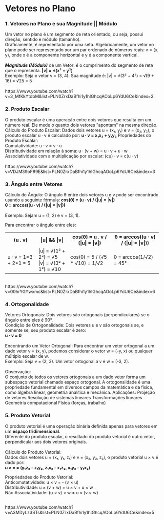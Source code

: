 <h1> Vetores no Plano </h1>

<h3> 1. Vetores no Plano e sua Magnitude || Módulo </h3>
Um vetor no plano é um segmento de reta orientado, ou seja, possui direção, sentido e módulo (tamanho). 
</br>
Graficamente, é representado por uma seta. Algebricamente, um vetor no plano pode ser representado por um par ordenado de números reais:
v = (x, y), onde x é a componente horizontal e y é a componente vertical.
</br>
</br>
<strong><i>Magnitude (Módulo)</i></strong> de um Vetor: é o comprimento do segmento de reta que o representa.
<strong>|v| = √(x² + y²)</strong>
</br>
Exemplo: Seja o vetor v = (3, 4). Sua magnitude é: |v| = √(3² + 4²) = √(9 + 16) = √25 = 5
</br>
</br>
https://www.youtube.com/watch?v=3_MfKkYtdbM&list=PLN0ZrxDaBfhi1y1hlGhcqAOoLp6YdU6Ce&index=2

<h3> 2. Produto Escalar </h3>
O produto escalar é uma operação entre dois vetores que resulta em um número real. Ele mede o quanto dois vetores "apontam" na mesma direção.
</br> 
Cálculo do Produto Escalar: Dados dois vetores u = (x₁, y₁) e v = (x₂, y₂), o produto escalar u · v é calculado por:
<strong>u · v = x₁x₂ + y₁y₂</strong>
Propriedades do Produto Escalar:
</br> Comutatividade: u · v = v · u
</br> Distributividade em relação à soma: u · (v + w) = u · v + u · w
</br> Associatividade com a multiplicação por escalar: (cu) · v = c(u · v)
</br>
</br>
https://www.youtube.com/watch?v=VDJM39oF89E&list=PLN0ZrxDaBfhi1y1hlGhcqAOoLp6YdU6Ce&index=3

<h3> 3. Ângulo entre Vetores </h3>
Cálculo do Ângulo: O ângulo θ entre dois vetores u e v pode ser encontrado usando a seguinte fórmula:
<strong>cos(θ) = (u · v) / (|u| * |v|)</strong>
</br> <strong>θ = arccos((u · v) / (|u| * |v|))</strong>
</br>
</br>
Exemplo: Sejam u = (1, 2) e v = (3, 1). 
<p>Para encontrar o ângulo entre eles:</p> 

<table>
  <tr>
    <th>(u . v)</th>
    <th>|u| && |v|</th>
    <th>cos(θ) = u . v / (|u| * |v|)</th>
    <th>θ = arccos((u · v) / (|u| * |v|))</th>
  </tr>
  <tr>
    <td> u · v = 1*3 + 2*1 = 5 </td>
    <td>|u| = √(1² + 2²) = √5 </br>|v| = √(3² + 1²) = √10</td>
    <td>cos(θ) = 5 / (√5 * √10) = 1/√2</td>
    <td>θ = arccos(1/√2) = 45°</td>
  </tr>
</table>
</br>
https://www.youtube.com/watch?v=00hrYGYwxmc&list=PLN0ZrxDaBfhi1y1hlGhcqAOoLp6YdU6Ce&index=6

<h3> 4. Ortogonalidade </h3>
Vetores Ortogonais: Dois vetores são ortogonais (perpendiculares) se o ângulo entre eles é 90°.
</br>
Condição de Ortogonalidade: Dois vetores u e v são ortogonais se, e somente se, seu produto escalar é zero:
</br><strong>u · v = 0</strong>
</br>
</br>
Encontrando um Vetor Ortogonal: Para encontrar um vetor ortogonal a um dado vetor v = (x, y), podemos considerar o vetor w = (-y, x) ou qualquer múltiplo escalar de w.
</br>
Exemplo: Seja v = (2, 3). Um vetor ortogonal a v é w = (-3, 2).
</br>
</br> Observação:
</br> O conjunto de todos os vetores ortogonais a um dado vetor forma um subespaço vetorial chamado espaço ortogonal.
A ortogonalidade é uma propriedade fundamental em diversos campos da matemática e da física, como álgebra linear, geometria analítica e mecânica.
Aplicações:
Projeção de vetores
Resolução de sistemas lineares
Transformações lineares
Geometria computacional
Física (forças, trabalho)

<h3>5. Produto Vetorial</h3>

O produto vetorial é uma operação binária definida apenas para vetores em um <strong>espaço tridimensional</strong>. </br>Diferente do produto escalar, o resultado do produto vetorial é outro vetor, perpendicular aos dois vetores originais.
</br>
</br>
Cálculo do Produto Vetorial:
</br>
Dados dois vetores u = (x₁, y₁, z₁) e v = (x₂, y₂, z₂), o produto vetorial u × v é dado por:
</br>
<strong>u × v = (y₁z₂ - z₁y₂, z₁x₂ - x₁z₂, x₁y₂ - y₁x₂)</strong>

Propriedades do Produto Vetorial:
</br>Anticomutatividade: u × v = - (v × u)
</br>Distributividade: u × (v + w) = u × v + u × w
</br>Não Associatividade: (u × v) × w ≠ u × (v × w)

</br>
https://www.youtube.com/watch?v=A3MDyLz3STs&list=PLN0ZrxDaBfhi1y1hlGhcqAOoLp6YdU6Ce&index=5
